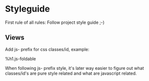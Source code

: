 Styleguide
==========

First rule of all rules: Follow project style guide ;-)

Views
-----

Add js- prefix for css classes/id, example:
 
  %h1.js-foldable

When following js- prefix style, it's later way easier to figure
out what classes/id's are pure style related and what are javascript related.

